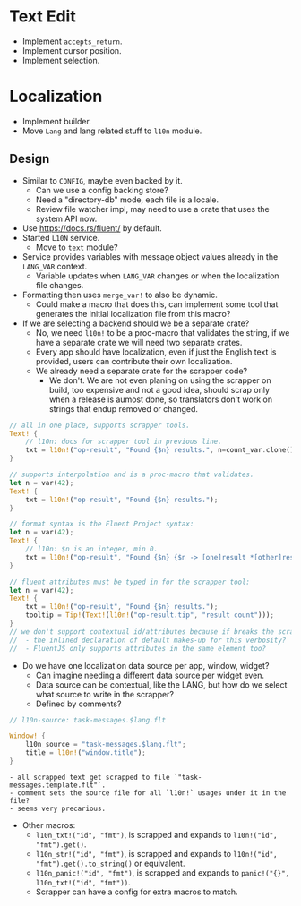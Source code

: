 # Text Edit

* Implement `accepts_return`.
* Implement cursor position.
* Implement selection.

# Localization

* Implement builder.
* Move `Lang` and lang related stuff to `l10n` module.

## Design

* Similar to `CONFIG`, maybe even backed by it.
    - Can we use a config backing store?
    - Need a "directory-db" mode, each file is a locale.
    - Review file watcher impl, may need to use a crate that uses the system API now.
* Use <https://docs.rs/fluent/> by default.
* Started `L10N` service.
    - Move to `text` module?
* Service provides variables with message object values already in the `LANG_VAR` context.
    - Variable updates when `LANG_VAR` changes or when the localization file changes.
* Formatting then uses `merge_var!` to also be dynamic.
    - Could make a macro that does this, can implement some tool that generates the initial localization file from this macro?
* If we are selecting a backend should we be a separate crate?
    - No, we need `l10n!` to be a proc-macro that validates the string, if we have a separate crate we will need two separate crates.
    - Every app should have localization, even if just the English text is provided, users can contribute their own localization.
    - We already need a separate crate for the scrapper code?
        - We don't. We are not even planing on using the scrapper on build, too expensive and not a good idea, should scrap only
          when a release is aumost done, so translators don't work on strings that endup removed or changed.

```rust
// all in one place, supports scrapper tools.
Text! {
    // l10n: docs for scrapper tool in previous line.
    txt = l10n!("op-result", "Found {$n} results.", n=count_var.clone()); // l10n: docs for scrapper same line.
}

// supports interpolation and is a proc-macro that validates.
let n = var(42);
Text! {
    txt = l10n!("op-result", "Found {$n} results.");
}

// format syntax is the Fluent Project syntax:
let n = var(42);
Text! {
    // l10n: $n is an integer, min 0.
    txt = l10n!("op-result", "Found {$n} {$n -> [one]result *[other]results}.");
}

// fluent attributes must be typed in for the scrapper tool:
let n = var(42);
Text! {
    txt = l10n!("op-result", "Found {$n} results.");
    tooltip = Tip!(Text!(l10n!("op-result.tip", "result count")));
}
// we don't support contextual id/attributes because if breaks the scrapper tool.
//  - the inlined declaration of default makes-up for this verbosity?
//  - FluentJS only supports attributes in the same element too?
```

* Do we have one localization data source per app, window, widget?
    - Can imagine needing a different data source per widget even.
    - Data source can be contextual, like the LANG, but how do we select what source to write in the scrapper?
    - Defined by comments?

```rust
// l10n-source: task-messages.$lang.flt

Window! {
    l10n_source = "task-messages.$lang.flt";
    title = l10n!("window.title");
}
```
    - all scrapped text get scrapped to file `"task-messages.template.flt"`.
    - comment sets the source file for all `l10n!` usages under it in the file?
    - seems very precarious.

* Other macros:
    - `l10n_txt!("id", "fmt")`, is scrapped and expands to `l10n!("id", "fmt").get()`.
    - `l10n_str!("id", "fmt")`, is scrapped and expands to `l10n!("id", "fmt").get().to_string()` or equivalent.
    - `l10n_panic!("id", "fmt")`, is scrapped and expands to `panic!("{}", l10n_txt!("id", "fmt"))`.
    - Scrapper can have a config for extra macros to match.